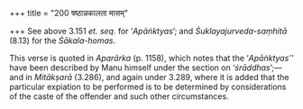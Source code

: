 +++
title = "200 षष्ठान्नकालता मासम्"

+++
See above 3.151 *et. seq*. for ‘*Apāṅktyas*’; and
*Śuklayajurveda-saṃhitā* (8.13) for the *Śākala-homas*.

This verse is quoted in *Aparārka* (p. 1158), which notes that the
‘*Apāṅktyas’'* have been described by Manu himself under the section on
‘*śrāddhas*’;—and in *Mitākṣarā* (3.286), and again under 3.289, where
it is added that the particular expiation to be performed is to be
determined by considerations of the caste of the offender and such other
circumstances.
